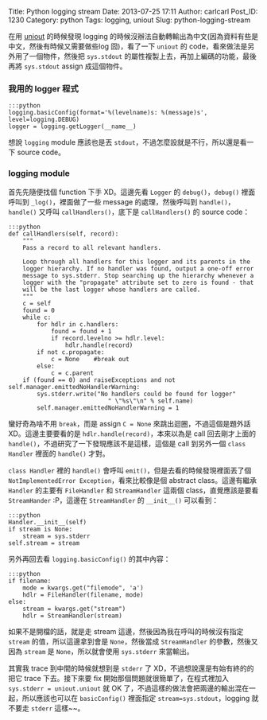 Title: Python logging stream
Date: 2013-07-25 17:11
Author: carlcarl
Post_ID: 1230
Category: python
Tags: logging, uniout
Slug: python-logging-stream

在用 [uniout][] 的時候發現 logging
的時候沒辦法自動轉輸出為中文(因為資料有些是中文，然後有時候又需要做些log
囧)，看了一下 `uniout` 的 code，看來做法是另外用了一個物件，然後把
`sys.stdout` 的屬性複製上去，再加上編碼的功能，最後再將 `sys.stdout`
assign 成這個物件。

<!--more-->

### 我用的 logger 程式

	:::python
    logging.basicConfig(format='%(levelname)s: %(message)s', level=logging.DEBUG)
    logger = logging.getLogger(__name__)

想說 `logging` module 應該也是丟
`stdout`，不過怎麼設就是不行，所以還是看一下 source code。

### logging module

首先先隨便找個 function 下手 XD。這邊先看 `Logger` 的
`debug()`，`debug()` 裡面呼叫到 `_log()`，裡面做了一些 message
的處理，然後呼叫到 `handle()`，`handle()` 又呼叫
`callHandlers()`，底下是 `callHandlers()` 的 source code：

	:::python
    def callHandlers(self, record):
        """
        Pass a record to all relevant handlers.

        Loop through all handlers for this logger and its parents in the
        logger hierarchy. If no handler was found, output a one-off error
        message to sys.stderr. Stop searching up the hierarchy whenever a
        logger with the "propagate" attribute set to zero is found - that
        will be the last logger whose handlers are called.
        """
        c = self
        found = 0
        while c:
            for hdlr in c.handlers:
                found = found + 1
                if record.levelno >= hdlr.level:
                    hdlr.handle(record)
            if not c.propagate:
                c = None    #break out
            else:
                c = c.parent
        if (found == 0) and raiseExceptions and not self.manager.emittedNoHandlerWarning:
            sys.stderr.write("No handlers could be found for logger"
                                " \"%s\"\n" % self.name)
            self.manager.emittedNoHandlerWarning = 1

蠻好奇為啥不用 `break`，而是 assign `C = None`
來跳出迴圈，不過這個是題外話 XD。這邊主要要看的是
`hdlr.handle(record)`，本來以為是 call 回去剛才上面的
`handle()`，不過研究了一下發現應該不是這樣，這個是 call 到另外一個
`class Handler` 裡面的 `handle()` 才對。

`class Handler` 裡的 `handle()` 會呼叫
`emit()`，但是去看的時候發現裡面丟了個
`NotImplementedError Exception`，看來比較像是個 abstract
class。這邊有繼承 `Handler` 的主要有 `FileHandler` 和 `StreamHandler`
這兩個 class，直覺應該是要看 `StreamHander` :P，這邊在 `StreamHandler`
的 `__init__()` 可以看到：

	:::python
    Handler.__init__(self)
    if stream is None:
        stream = sys.stderr
    self.stream = stream

另外再回去看 `logging.basicConfig()` 的其中內容：

	:::python
    if filename:
        mode = kwargs.get("filemode", 'a')
        hdlr = FileHandler(filename, mode)
    else:
        stream = kwargs.get("stream")
        hdlr = StreamHandler(stream)

如果不是開檔的話，就是走 stream 這邊，然後因為我在呼叫的時候沒有指定
`stream` 的值，所以這邊拿到會是 `None`，然後當成 `StreamHandler`
的參數，然後又因為 `stream` 是 `None`，所以就會使用 `sys.stderr`
來當輸出。

其實我 trace 到中間的時候就想到是 `stderr` 了
XD，不過想說還是有始有終的的把它 trace 下去。接下來要 fix
開始那個問題就很簡單了，在程式裡加入 `sys.stderr = uniout.uniout` 就 OK
了，不過這樣的做法會把兩邊的輸出混在一起，所以應該也可以在
`basicConfig()` 裡面指定 `stream=sys.stdout`，logging 就不要走 `stderr`
這樣~~。

  [uniout]: https://github.com/moskytw/uniout
